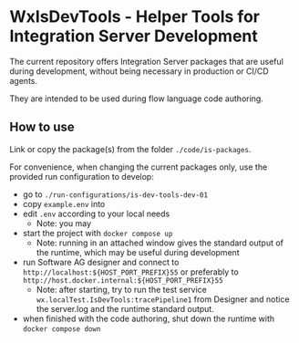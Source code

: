 # WxIsDevTools - Helper Tools for Integration Server Development

The current repository offers Integration Server packages that are useful during development, without being necessary in production or CI/CD agents.

They are intended to be used during flow language code authoring.

## How to use

Link or copy the package(s) from the folder `./code/is-packages`.

For convenience, when changing the current packages only, use the provided run configuration to develop:

- go to `./run-configurations/is-dev-tools-dev-01`
- copy `example.env` into
- edit `.env` according to your local needs
  - Note: you may 
- start the project with `docker compose up`
  - Note: running in an attached window gives the standard output of the runtime, which may be useful during development
- run Software AG designer and connect to `http://localhost:${HOST_PORT_PREFIX}55` or preferably to `http://host.docker.internal:${HOST_PORT_PREFIX}55`
  - Note: after starting, try to run the test service `wx.localTest.IsDevTools:tracePipeline1` from Designer and notice the server.log and the runtime standard output.
- when finished with the code authoring, shut down the runtime with `docker compose down`
